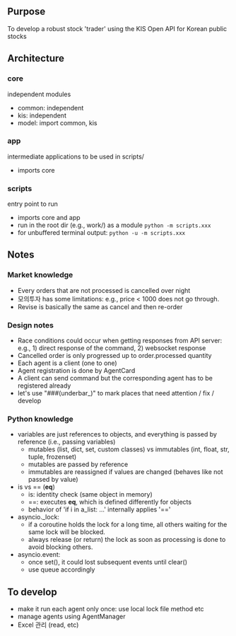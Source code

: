 ## Purpose
To develop a robust stock 'trader' using the KIS Open API for Korean public stocks


## Architecture
### core
independent modules 

- common: independent 
- kis: independent 
- model: import common, kis 

### app
intermediate applications to be used in scripts/
- imports core

### scripts
entry point to run
- imports core and app
- run in the root dir (e.g., work/) as a module ```python -m scripts.xxx```
- for unbuffered terminal output: ```python -u -m scripts.xxx```

## Notes 
### Market knowledge
- Every orders that are not processed is cancelled over night
- 모의투자 has some limitations: e.g., price < 1000 does not go through.
- Revise is basically the same as cancel and then re-order

### Design notes
- Race conditions could occur when getting responses from API server: e.g., 1) direct response of the command, 2) websocket response 
- Cancelled order is only progressed up to order.processed quantity
- Each agent is a client (one to one)
- Agent registration is done by AgentCard
- A client can send command but the corresponding agent has to be registered already
- let's use "###(underbar_)" to mark places that need attention / fix / develop

### Python knowledge
- variables are just references to objects, and everything is passed by reference (i.e., passing variables)
    - mutables (list, dict, set, custom classes) vs immutables (int, float, str, tuple, frozenset)
    - mutables are passed by reference
    - immutables are reassigned if values are changed (behaves like not passed by value)
- is vs == (__eq__) 
    - is: identity check (same object in memory)
    - ==: executes __eq__, which is defined differently for objects
    - behavior of 'if i in a_list: ...' internally applies '=='
- asyncio._lock: 
    - if a coroutine holds the lock for a long time, all others waiting for the same lock will be blocked.
    - always release (or return) the lock as soon as processing is done to avoid blocking others.
- asyncio.event:
    - once set(), it could lost subsequent events until clear()
    - use queue accordingly

## To develop
- make it run each agent only once: use local lock file method etc
- manage agents using AgentManager
- Excel 관리 (read, etc)


